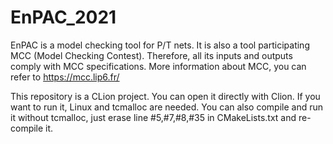 # EnPAC_2021
EnPAC is a model checking tool for P/T nets. It is also a tool participating MCC (Model Checking Contest). Therefore, all its inputs and outputs comply with MCC specifications.
More information about MCC, you can refer to https://mcc.lip6.fr/

This repository is a CLion project. You can open it directly with Clion.
If you want to run it, Linux and tcmalloc are needed. You can also compile and run it without tcmalloc, just erase line #5,#7,#8,#35 in CMakeLists.txt and re-compile it.
